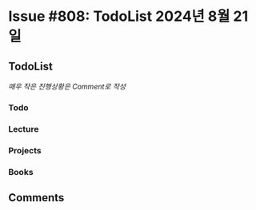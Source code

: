 # Issue #808: TodoList 2024년 8월 21일

## TodoList

*매우 작은 진행상황은 Comment로 작성*

### Todo  

### Lecture

### Projects

### Books


## Comments

